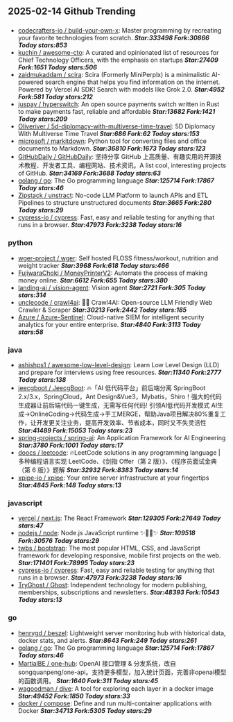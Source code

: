 ## 2025-02-14 Github Trending

### 
* [codecrafters-io / build-your-own-x](https://github.com/codecrafters-io/build-your-own-x): Master programming by recreating your favorite technologies from scratch. ***Star:333498 Fork:30866 Today stars:853***
* [kuchin / awesome-cto](https://github.com/kuchin/awesome-cto): A curated and opinionated list of resources for Chief Technology Officers, with the emphasis on startups ***Star:27409 Fork:1651 Today stars:506***
* [zaidmukaddam / scira](https://github.com/zaidmukaddam/scira): Scira (Formerly MiniPerplx) is a minimalistic AI-powered search engine that helps you find information on the internet. Powered by Vercel AI SDK! Search with models like Grok 2.0. ***Star:4952 Fork:581 Today stars:212***
* [juspay / hyperswitch](https://github.com/juspay/hyperswitch): An open source payments switch written in Rust to make payments fast, reliable and affordable ***Star:13682 Fork:1421 Today stars:209***
* [Oliveriver / 5d-diplomacy-with-multiverse-time-travel](https://github.com/Oliveriver/5d-diplomacy-with-multiverse-time-travel): 5D Diplomacy With Multiverse Time Travel ***Star:686 Fork:62 Today stars:153***
* [microsoft / markitdown](https://github.com/microsoft/markitdown): Python tool for converting files and office documents to Markdown. ***Star:36810 Fork:1673 Today stars:123***
* [GitHubDaily / GitHubDaily](https://github.com/GitHubDaily/GitHubDaily): 坚持分享 GitHub 上高质量、有趣实用的开源技术教程、开发者工具、编程网站、技术资讯。A list cool, interesting projects of GitHub. ***Star:34169 Fork:3688 Today stars:63***
* [golang / go](https://github.com/golang/go): The Go programming language ***Star:125714 Fork:17867 Today stars:46***
* [Zipstack / unstract](https://github.com/Zipstack/unstract): No-code LLM Platform to launch APIs and ETL Pipelines to structure unstructured documents ***Star:3665 Fork:280 Today stars:29***
* [cypress-io / cypress](https://github.com/cypress-io/cypress): Fast, easy and reliable testing for anything that runs in a browser. ***Star:47973 Fork:3238 Today stars:16***

### python
* [wger-project / wger](https://github.com/wger-project/wger): Self hosted FLOSS fitness/workout, nutrition and weight tracker ***Star:3968 Fork:618 Today stars:466***
* [FujiwaraChoki / MoneyPrinterV2](https://github.com/FujiwaraChoki/MoneyPrinterV2): Automate the process of making money online. ***Star:6612 Fork:655 Today stars:380***
* [landing-ai / vision-agent](https://github.com/landing-ai/vision-agent): Vision agent ***Star:2721 Fork:305 Today stars:314***
* [unclecode / crawl4ai](https://github.com/unclecode/crawl4ai): 🚀🤖 Crawl4AI: Open-source LLM Friendly Web Crawler & Scraper ***Star:30213 Fork:2442 Today stars:185***
* [Azure / Azure-Sentinel](https://github.com/Azure/Azure-Sentinel): Cloud-native SIEM for intelligent security analytics for your entire enterprise. ***Star:4840 Fork:3113 Today stars:58***

### java
* [ashishps1 / awesome-low-level-design](https://github.com/ashishps1/awesome-low-level-design): Learn Low Level Design (LLD) and prepare for interviews using free resources. ***Star:11340 Fork:2777 Today stars:138***
* [jeecgboot / JeecgBoot](https://github.com/jeecgboot/JeecgBoot): 🔥「AI 低代码平台」前后端分离 SpringBoot 2.x/3.x，SpringCloud，Ant Design&Vue3，Mybatis，Shiro！强大的代码生成器让前后端代码一键生成，无需写任何代码! 引领AI低代码开发模式 AI生成->OnlineCoding->代码生成->手工MERGE，帮助Java项目解决80%重复工作，让开发更关注业务，提高开发效率、节省成本，同时又不失灵活性 ***Star:41489 Fork:15053 Today stars:23***
* [spring-projects / spring-ai](https://github.com/spring-projects/spring-ai): An Application Framework for AI Engineering ***Star:3780 Fork:1001 Today stars:17***
* [doocs / leetcode](https://github.com/doocs/leetcode): 🔥LeetCode solutions in any programming language | 多种编程语言实现 LeetCode、《剑指 Offer（第 2 版）》、《程序员面试金典（第 6 版）》题解 ***Star:32932 Fork:8383 Today stars:14***
* [xpipe-io / xpipe](https://github.com/xpipe-io/xpipe): Your entire server infrastructure at your fingertips ***Star:4845 Fork:148 Today stars:13***

### javascript
* [vercel / next.js](https://github.com/vercel/next.js): The React Framework ***Star:129305 Fork:27649 Today stars:47***
* [nodejs / node](https://github.com/nodejs/node): Node.js JavaScript runtime ✨🐢🚀✨ ***Star:109518 Fork:30576 Today stars:29***
* [twbs / bootstrap](https://github.com/twbs/bootstrap): The most popular HTML, CSS, and JavaScript framework for developing responsive, mobile first projects on the web. ***Star:171401 Fork:78995 Today stars:23***
* [cypress-io / cypress](https://github.com/cypress-io/cypress): Fast, easy and reliable testing for anything that runs in a browser. ***Star:47973 Fork:3238 Today stars:16***
* [TryGhost / Ghost](https://github.com/TryGhost/Ghost): Independent technology for modern publishing, memberships, subscriptions and newsletters. ***Star:48393 Fork:10543 Today stars:13***

### go
* [henrygd / beszel](https://github.com/henrygd/beszel): Lightweight server monitoring hub with historical data, docker stats, and alerts. ***Star:8643 Fork:249 Today stars:261***
* [golang / go](https://github.com/golang/go): The Go programming language ***Star:125714 Fork:17867 Today stars:46***
* [MartialBE / one-hub](https://github.com/MartialBE/one-hub): OpenAI 接口管理 & 分发系统，改自songquanpeng/one-api。支持更多模型，加入统计页面，完善非openai模型的函数调用。 ***Star:1640 Fork:311 Today stars:45***
* [wagoodman / dive](https://github.com/wagoodman/dive): A tool for exploring each layer in a docker image ***Star:49452 Fork:1850 Today stars:33***
* [docker / compose](https://github.com/docker/compose): Define and run multi-container applications with Docker ***Star:34713 Fork:5305 Today stars:29***
